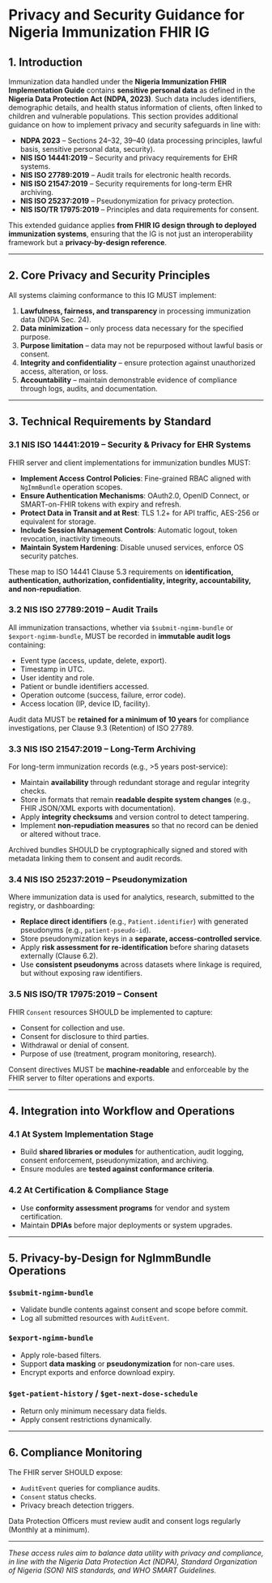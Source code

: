 
# Privacy and Security Guidance for Nigeria Immunization FHIR IG

## 1. Introduction

Immunization data handled under the **Nigeria Immunization FHIR Implementation Guide** contains **sensitive personal data** as defined in the **Nigeria Data Protection Act (NDPA, 2023)**. Such data includes identifiers, demographic details, and health status information of clients, often linked to children and vulnerable populations. This section provides additional guidance on how to implement privacy and security safeguards in line with:

- **NDPA 2023** – Sections 24–32, 39–40 (data processing principles, lawful basis, sensitive personal data, security).
- **NIS ISO 14441:2019** – Security and privacy requirements for EHR systems.
- **NIS ISO 27789:2019** – Audit trails for electronic health records.
- **NIS ISO 21547:2019** – Security requirements for long-term EHR archiving.
- **NIS ISO 25237:2019** – Pseudonymization for privacy protection.
- **NIS ISO/TR 17975:2019** – Principles and data requirements for consent.

This extended guidance applies **from FHIR IG design through to deployed immunization systems**, ensuring that the IG is not just an interoperability framework but a **privacy-by-design reference**.

---

## 2. Core Privacy and Security Principles

All systems claiming conformance to this IG MUST implement:

1. **Lawfulness, fairness, and transparency** in processing immunization data (NDPA Sec. 24).
2. **Data minimization** – only process data necessary for the specified purpose.
3. **Purpose limitation** – data may not be repurposed without lawful basis or consent.
4. **Integrity and confidentiality** – ensure protection against unauthorized access, alteration, or loss.
5. **Accountability** – maintain demonstrable evidence of compliance through logs, audits, and documentation.

---

## 3. Technical Requirements by Standard

### 3.1 NIS ISO 14441:2019 – Security & Privacy for EHR Systems

FHIR server and client implementations for immunization bundles MUST:

- **Implement Access Control Policies**: Fine-grained RBAC aligned with `NgImmBundle` operation scopes.
- **Ensure Authentication Mechanisms**: OAuth2.0, OpenID Connect, or SMART-on-FHIR tokens with expiry and refresh.
- **Protect Data in Transit and at Rest**: TLS 1.2+ for API traffic, AES-256 or equivalent for storage.
- **Include Session Management Controls**: Automatic logout, token revocation, inactivity timeouts.
- **Maintain System Hardening**: Disable unused services, enforce OS security patches.

These map to ISO 14441 Clause 5.3 requirements on **identification, authentication, authorization, confidentiality, integrity, accountability, and non-repudiation**.

### 3.2 NIS ISO 27789:2019 – Audit Trails

All immunization transactions, whether via `$submit-ngimm-bundle` or `$export-ngimm-bundle`, MUST be recorded in **immutable audit logs** containing:

- Event type (access, update, delete, export).
- Timestamp in UTC.
- User identity and role.
- Patient or bundle identifiers accessed.
- Operation outcome (success, failure, error code).
- Access location (IP, device ID, facility).

Audit data MUST be **retained for a minimum of 10 years** for compliance investigations, per Clause 9.3 (Retention) of ISO 27789.

### 3.3 NIS ISO 21547:2019 – Long-Term Archiving

For long-term immunization records (e.g., >5 years post-service):

- Maintain **availability** through redundant storage and regular integrity checks.
- Store in formats that remain **readable despite system changes** (e.g., FHIR JSON/XML exports with documentation).
- Apply **integrity checksums** and version control to detect tampering.
- Implement **non-repudiation measures** so that no record can be denied or altered without trace.

Archived bundles SHOULD be cryptographically signed and stored with metadata linking them to consent and audit records.

### 3.4 NIS ISO 25237:2019 – Pseudonymization

Where immunization data is used for analytics, research, submitted to the registry, or dashboarding:

- **Replace direct identifiers** (e.g., `Patient.identifier`) with generated pseudonyms (e.g., `patient-pseudo-id`).
- Store pseudonymization keys in a **separate, access-controlled service**.
- Apply **risk assessment for re-identification** before sharing datasets externally (Clause 6.2).
- Use **consistent pseudonyms** across datasets where linkage is required, but without exposing raw identifiers.

### 3.5 NIS ISO/TR 17975:2019 – Consent

FHIR `Consent` resources SHOULD be implemented to capture:

- Consent for collection and use.
- Consent for disclosure to third parties.
- Withdrawal or denial of consent.
- Purpose of use (treatment, program monitoring, research).

Consent directives MUST be **machine-readable** and enforceable by the FHIR server to filter operations and exports.

---

## 4. Integration into Workflow and Operations

### 4.1 At System Implementation Stage
- Build **shared libraries or modules** for authentication, audit logging, consent enforcement, pseudonymization, and archiving.
- Ensure modules are **tested against conformance criteria**.

### 4.2 At Certification & Compliance Stage
- Use **conformity assessment programs** for vendor and system certification.
- Maintain **DPIAs** before major deployments or system upgrades.

---

## 5. Privacy-by-Design for NgImmBundle Operations

### `$submit-ngimm-bundle`
- Validate bundle contents against consent and scope before commit.
- Log all submitted resources with `AuditEvent`.

### `$export-ngimm-bundle`
- Apply role-based filters.
- Support **data masking** or **pseudonymization** for non-care uses.
- Encrypt exports and enforce download expiry.

### `$get-patient-history` / `$get-next-dose-schedule`
- Return only minimum necessary data fields.
- Apply consent restrictions dynamically.

---

## 6. Compliance Monitoring

The FHIR server SHOULD expose:
- `AuditEvent` queries for compliance audits.
- `Consent` status checks.
- Privacy breach detection triggers.

Data Protection Officers must review audit and consent logs regularly (Monthly at a minimum).

---

_These access rules aim to balance data utility with privacy and compliance, in line with the Nigeria Data Protection Act (NDPA), Standard Organization of Nigeria (SON) NIS standards, and WHO SMART Guidelines._
